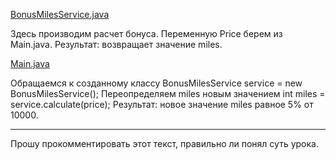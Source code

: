 [BonusMilesService.java](https://github.com/Lexx-Psi/Lec2.2-HW1-Miles2/blob/430e60d67db578f6e6c886d90f3ed065a876546d/BonusMilesService.java)

Здесь производим расчет бонуса. Переменную Price берем из Main.java. Результат: возвращает значение miles. 

[Main.java](https://github.com/Lexx-Psi/Lec2.2-HW1-Miles2/blob/430e60d67db578f6e6c886d90f3ed065a876546d/Main.java)

Обращаемся к созданному классу BonusMilesService service = new BonusMilesService();
Переопределяем miles новым значением int miles = service.calculate(price);
Результат: новое значение miles равное 5% от 10000. 

-------------
Прошу прокомментировать этот текст, правильно ли понял суть урока. 
